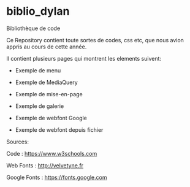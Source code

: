 # biblio_dylan
 Bibliothèque de code

Ce Repository contient toute sortes de codes, css etc, que nous avion appris au cours de cette année.

Il contient plusieurs pages qui montrent les elements suivent:

- Exemple de menu

- Exemple de MediaQuery

- Exemple de mise-en-page

- Exemple de galerie

- Exemple de webfont Google

- Exemple de webfont depuis fichier

Sources:

Code : https://www.w3schools.com

Web Fonts : http://velvetyne.fr

Google Fonts : https://fonts.google.com
